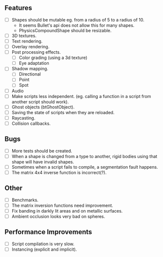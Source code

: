 ## Features
- [ ] Shapes should be mutable eg. from a radius of 5 to a radius of 10.
    * It seems Bullet's api does not allow this for many shapes.
    * PhysicsCompoundShape should be resizable.
- [ ] 3D textures.
- [ ] Text rendering.
- [ ] Overlay rendering.
- [ ] Post processing effects.
    - [ ] Color grading (using a 3d texture)
    - [ ] Eye adaptation
- [ ] Shadow mapping.
    - [ ] Directional
    - [ ] Point
    - [ ] Spot
- [ ] Audio
- [ ] Make scripts less independent. (eg. calling a function in a script from another script should work).
- [ ] Ghost objects (btGhostObject).
- [ ] Saving the state of scripts when they are reloaded.
- [ ] Raycasting.
- [ ] Collision callbacks.

## Bugs
- [ ] More tests should be created.
- [ ] When a shape is changed from a type to another, rigid bodies using that shape will have invalid shapes.
- [ ] Sometimes when a script fails to compile, a segmentation fault happens.
- [ ] The matrix 4x4 inverse function is incorrect(?).

## Other
- [ ] Benchmarks.
- [ ] The matrix inversion functions need improvement.
- [ ] Fix banding in darkly lit areas and on metallic surfaces.
- [ ] Ambient occlusion looks very bad on spheres.

## Performance Improvements
- [ ] Script compilation is very slow.
- [ ] Instancing (explicit and implicit).
